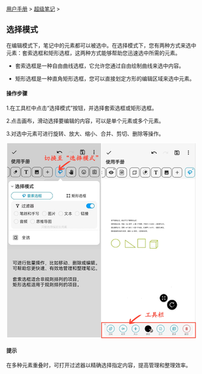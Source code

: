 [用户手册](/dragonnest/drawnote/manual) > [超级笔记](/dragonnest/drawnote/manual/super_note) >

选择模式
---

在编辑模式下，笔记中的元素都可以被选中。在选择模式下，您有两种方式来选中元素：套索选框和矩形选框，这两种方式能够帮助您迅速选中所需的元素。

- 套索选框是一种自由曲线选框，它允许您通过自由绘制曲线来选中内容。


- 矩形选框是一种直角矩形选框，您可以直接划定方形的编辑区域来选中元素。

#### 操作步骤

1.在工具栏中点击“选择模式”按钮，并选择套索选框或矩形选框。

2.点击画布，滑动选择要编辑的内容，可以是单个元素或多个元素。

3.对选中元素可进行旋转、放大、缩小、合并、剪切、删除等操作。

![](imgs/select_mode.png)

#### 提示
在多种元素重叠时，可打开过滤器以精确选择指定内容，提高管理和整理效率。